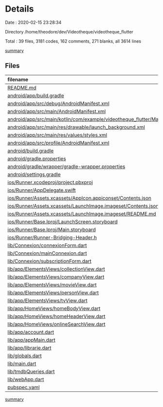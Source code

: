 # Details

Date : 2020-02-15 23:28:34

Directory /home/theodore/dev/Videotheque/videotheque_flutter

Total : 39 files,  3181 codes, 162 comments, 271 blanks, all 3614 lines

[summary](results.md)

## Files
| filename | language | code | comment | blank | total |
| :--- | :--- | ---: | ---: | ---: | ---: |
| [README.md](/README.md) | Markdown | 10 | 0 | 7 | 17 |
| [android/app/build.gradle](/android/app/build.gradle) | Groovy | 53 | 3 | 12 | 68 |
| [android/app/src/debug/AndroidManifest.xml](/android/app/src/debug/AndroidManifest.xml) | XML | 4 | 3 | 1 | 8 |
| [android/app/src/main/AndroidManifest.xml](/android/app/src/main/AndroidManifest.xml) | XML | 24 | 7 | 1 | 32 |
| [android/app/src/main/kotlin/com/example/videotheque_flutter/MainActivity.kt](/android/app/src/main/kotlin/com/example/videotheque_flutter/MainActivity.kt) | Kotlin | 10 | 0 | 3 | 13 |
| [android/app/src/main/res/drawable/launch_background.xml](/android/app/src/main/res/drawable/launch_background.xml) | XML | 4 | 7 | 2 | 13 |
| [android/app/src/main/res/values/styles.xml](/android/app/src/main/res/values/styles.xml) | XML | 6 | 2 | 1 | 9 |
| [android/app/src/profile/AndroidManifest.xml](/android/app/src/profile/AndroidManifest.xml) | XML | 4 | 3 | 1 | 8 |
| [android/build.gradle](/android/build.gradle) | Groovy | 27 | 0 | 5 | 32 |
| [android/gradle.properties](/android/gradle.properties) | Properties | 4 | 0 | 1 | 5 |
| [android/gradle/wrapper/gradle-wrapper.properties](/android/gradle/wrapper/gradle-wrapper.properties) | Properties | 5 | 1 | 1 | 7 |
| [android/settings.gradle](/android/settings.gradle) | Groovy | 12 | 0 | 4 | 16 |
| [ios/Runner.xcodeproj/project.pbxproj](/ios/Runner.xcodeproj/project.pbxproj) | Project.pbxproj | 478 | 27 | 14 | 519 |
| [ios/Runner/AppDelegate.swift](/ios/Runner/AppDelegate.swift) | Swift | 12 | 0 | 2 | 14 |
| [ios/Runner/Assets.xcassets/AppIcon.appiconset/Contents.json](/ios/Runner/Assets.xcassets/AppIcon.appiconset/Contents.json) | JSON | 122 | 0 | 1 | 123 |
| [ios/Runner/Assets.xcassets/LaunchImage.imageset/Contents.json](/ios/Runner/Assets.xcassets/LaunchImage.imageset/Contents.json) | JSON | 23 | 0 | 1 | 24 |
| [ios/Runner/Assets.xcassets/LaunchImage.imageset/README.md](/ios/Runner/Assets.xcassets/LaunchImage.imageset/README.md) | Markdown | 3 | 0 | 2 | 5 |
| [ios/Runner/Base.lproj/LaunchScreen.storyboard](/ios/Runner/Base.lproj/LaunchScreen.storyboard) | XML | 36 | 1 | 1 | 38 |
| [ios/Runner/Base.lproj/Main.storyboard](/ios/Runner/Base.lproj/Main.storyboard) | XML | 25 | 1 | 1 | 27 |
| [ios/Runner/Runner-Bridging-Header.h](/ios/Runner/Runner-Bridging-Header.h) | C++ | 1 | 0 | 0 | 1 |
| [lib/Connexion/connexionForm.dart](/lib/Connexion/connexionForm.dart) | Dart | 316 | 5 | 11 | 332 |
| [lib/Connexion/mainConnexion.dart](/lib/Connexion/mainConnexion.dart) | Dart | 63 | 0 | 5 | 68 |
| [lib/Connexion/subscriptionForm.dart](/lib/Connexion/subscriptionForm.dart) | Dart | 224 | 1 | 6 | 231 |
| [lib/app/ElementsViews/collectionView.dart](/lib/app/ElementsViews/collectionView.dart) | Dart | 121 | 0 | 15 | 136 |
| [lib/app/ElementsViews/companyView.dart](/lib/app/ElementsViews/companyView.dart) | Dart | 34 | 0 | 7 | 41 |
| [lib/app/ElementsViews/movieView.dart](/lib/app/ElementsViews/movieView.dart) | Dart | 121 | 0 | 15 | 136 |
| [lib/app/ElementsViews/personView.dart](/lib/app/ElementsViews/personView.dart) | Dart | 121 | 0 | 13 | 134 |
| [lib/app/ElementsViews/tvView.dart](/lib/app/ElementsViews/tvView.dart) | Dart | 121 | 0 | 15 | 136 |
| [lib/app/HomeViews/homeBodyView.dart](/lib/app/HomeViews/homeBodyView.dart) | Dart | 14 | 0 | 3 | 17 |
| [lib/app/HomeViews/homeHeaderView.dart](/lib/app/HomeViews/homeHeaderView.dart) | Dart | 24 | 0 | 7 | 31 |
| [lib/app/HomeViews/onlineSearchView.dart](/lib/app/HomeViews/onlineSearchView.dart) | Dart | 571 | 49 | 31 | 651 |
| [lib/app/account.dart](/lib/app/account.dart) | Dart | 21 | 0 | 4 | 25 |
| [lib/app/appMain.dart](/lib/app/appMain.dart) | Dart | 79 | 0 | 9 | 88 |
| [lib/app/librarie.dart](/lib/app/librarie.dart) | Dart | 13 | 0 | 2 | 15 |
| [lib/globals.dart](/lib/globals.dart) | Dart | 116 | 0 | 14 | 130 |
| [lib/main.dart](/lib/main.dart) | Dart | 28 | 0 | 3 | 31 |
| [lib/tmdbQueries.dart](/lib/tmdbQueries.dart) | Dart | 185 | 9 | 25 | 219 |
| [lib/webApp.dart](/lib/webApp.dart) | Dart | 108 | 0 | 12 | 120 |
| [pubspec.yaml](/pubspec.yaml) | YAML | 38 | 43 | 13 | 94 |

[summary](results.md)